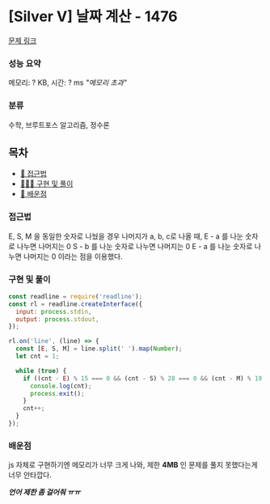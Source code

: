 # [Silver V] 날짜 계산 - 1476

[문제 링크](https://www.acmicpc.net/problem/1476)

### 성능 요약

메모리: ? KB, 시간: ? ms _"메모리 초과"_

### 분류

수학, 브루트포스 알고리즘, 정수론

## 목차

- [🤔 접근법](#접근법)
- [👨🏻‍💻 구현 및 풀이](#구현-및-풀이)
- [🫢 배운점](#배운점)

### 접근법

E, S, M 을 동일한 숫자로 나눴을 경우 나머지가 a, b, c로 나올 때,
E - a 를 나눈 숫자로 나누면 나머지는 0
S - b 를 나눈 숫자로 나누면 나머지는 0
E - a 를 나눈 숫자로 나누면 나머지는 0 이라는 점을 이용했다.

### 구현 및 풀이

```javascript
const readline = require('readline');
const rl = readline.createInterface({
  input: process.stdin,
  output: process.stdout,
});

rl.on('line', (line) => {
  const [E, S, M] = line.split(' ').map(Number);
  let cnt = 1;

  while (true) {
    if ((cnt - E) % 15 === 0 && (cnt - S) % 28 === 0 && (cnt - M) % 19 === 0) {
      console.log(cnt);
      process.exit();
    }
    cnt++;
  }
});
```

### 배운점

js 자체로 구현하기엔 메모리가 너무 크게 나와, 제한 **4MB** 인 문제를 풀지 못했다는게 너무 안타깝다.

**_언어 제한 좀 걸어줘 ㅠㅠ_**
